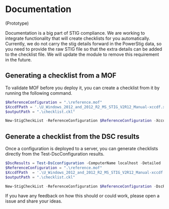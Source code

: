 # Documentation

(Prototype)

Documentation is a big part of STIG compliance.
We are working to integrate functionality that will create checklists for you automatically.
Currently, we do not carry the stig details forward in the PowerStig data, so you need to provide the raw STIG file so that the extra details can be added to the checklist file.
We will update the module to remove this requirement in the future.

## Generating a checklist from a MOF

To validate MOF before you deploy it, you can create a checklist from it by running the following command.

```powershell
$ReferenceConfiguration = ".\reference.mof"
$XccdfPath = '.\U_Windows_2012_and_2012_R2_MS_STIG_V2R12_Manual-xccdf.xml'
$outputPath = ".\checklist.ckl"

New-StigCheckList -ReferenceConfiguration $ReferenceConfiguration -XccdfPath $XccdfPath -OutputPath $outputPath
```

## Generate a checklist from the DSC results

Once a configuration is deployed to a server, you can generate checklists directly from the Test-DscConfiguration results.

```powershell
$DscResults = Test-DsCconfiguration -ComputerName localhost -Detailed
$ReferenceConfiguration = ".\reference.mof"
$XccdfPath  = '.\U_Windows_2012_and_2012_R2_MS_STIG_V2R12_Manual-xccdf.xml'
$outputPath = ".\checklist.ckl"

New-StigCheckList -ReferenceConfiguration $ReferenceConfiguration -DscResult $DscResults -XccdfPath $XccdfPath -OutputPath $outputPath
```

If you have any feedback on how this should or could work, please open a issue and share your ideas.
